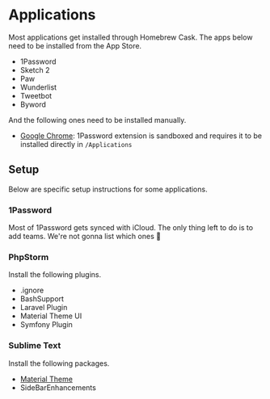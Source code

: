 # Applications

Most applications get installed through Homebrew Cask. The apps below need to be installed from the App Store.

- 1Password
- Sketch 2
- Paw
- Wunderlist
- Tweetbot
- Byword

And the following ones need to be installed manually.

- [Google Chrome](http://www.google.com/chrome): 1Password extension is sandboxed and requires it to be installed directly in `/Applications`

## Setup

Below are specific setup instructions for some applications.

### 1Password

Most of 1Password gets synced with iCloud. The only thing left to do is to add teams. We're not gonna list which ones :speak_no_evil:

### PhpStorm

Install the following plugins.

- .ignore
- BashSupport
- Laravel Plugin
- Material Theme UI
- Symfony Plugin

### Sublime Text

Install the following packages.

- [Material Theme](https://github.com/equinusocio/material-theme)
- SideBarEnhancements